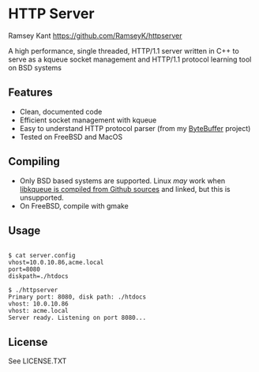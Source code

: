 # HTTP Server

Ramsey Kant
https://github.com/RamseyK/httpserver

A high performance, single threaded, HTTP/1.1 server written in C++ to serve as a kqueue socket management and HTTP/1.1 protocol learning tool on BSD systems

## Features
* Clean, documented code
* Efficient socket management with kqueue
* Easy to understand HTTP protocol parser (from my [ByteBuffer](https://github.com/RamseyK/ByteBufferCpp) project)
* Tested on FreeBSD and MacOS

## Compiling
* Only BSD based systems are supported.  Linux _may_ work when [libkqueue is compiled from Github sources](https://github.com/mheily/libkqueue) and linked, but this is unsupported.
* On FreeBSD, compile with gmake

## Usage

```

$ cat server.config 
vhost=10.0.10.86,acme.local
port=8080
diskpath=./htdocs

$ ./httpserver 
Primary port: 8080, disk path: ./htdocs
vhost: 10.0.10.86
vhost: acme.local
Server ready. Listening on port 8080...
```

## License
See LICENSE.TXT
